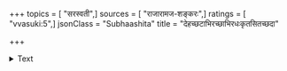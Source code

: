 +++
topics = [ "सरस्वती",]
sources = [ "राजारामज-शङ्करः",]
ratings = [ "vvasuki:5",]
jsonClass = "Subhaashita"
title = "देहच्छटाभिरच्छाभिरधःकृतसितच्छदा"

+++

<details><summary>Text</summary>

देहच्छटाभिरच्छाभिरधःकृतसितच्छदा ।  
प्रेयसी श्रेयसी धातुर्भातु नो हृदि सर्वदा ॥
</details>
